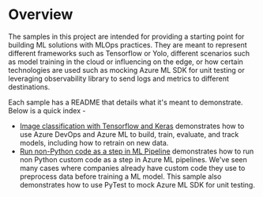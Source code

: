 # Overview

The samples in this project are intended for providing a starting point for building ML solutions with MLOps practices. They are meant to represent different frameworks such as Tensorflow or Yolo, different scenarios such as model training in the cloud or influencing on the edge, or how certain technologies are used such as mocking Azure ML SDK for unit testing or leveraging observability library to send logs and metrics to different destinations.  

Each sample has a README that details what it's meant to demonstrate. Below is a quick index -

- [Image classification with Tensorflow and Keras](mage-classification-tensorflow) demonstrates how to use Azure DevOps and Azure ML to build, train, evaluate, and track models, including how to retrain on new data. 
- [Run non-Python code as a step in ML Pipeline](non-python-preprocess) demonstrates how to run non Python custom code as a step in Azure ML pipelines. We've seen many cases where companies already have custom code they use to preprocess data before training a ML model. This sample also demonstrates how to use PyTest to mock Azure ML SDK for unit testing.

